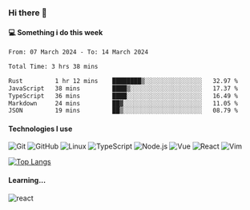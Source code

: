 ### Hi there 👋

#### 💻 Something i do this week

<!--START_SECTION:waka-->

```txt
From: 07 March 2024 - To: 14 March 2024

Total Time: 3 hrs 38 mins

Rust         1 hr 12 mins    ████████▒░░░░░░░░░░░░░░░░   32.97 %
JavaScript   38 mins         ████▒░░░░░░░░░░░░░░░░░░░░   17.37 %
TypeScript   36 mins         ████░░░░░░░░░░░░░░░░░░░░░   16.49 %
Markdown     24 mins         ██▓░░░░░░░░░░░░░░░░░░░░░░   11.05 %
JSON         19 mins         ██▒░░░░░░░░░░░░░░░░░░░░░░   08.79 %
```

<!--END_SECTION:waka-->


#### Technologies I use
![Git](https://img.shields.io/badge/-Git-222222?style=flat&logo=git&logoColor=F05032)
![GitHub](https://img.shields.io/badge/-GitHub-181717?style=flat&logo=github)
![Linux](https://img.shields.io/badge/-Linux-222222?style=flat&logo=linux&logoColor=FCC624)
![TypeScript](https://img.shields.io/badge/-TypeScript-000000?style=flat&logo=typescript)
![Node.js](https://img.shields.io/badge/-Node.js-222222?style=flat&logo=node.js&logoColor=339933)
![Vue](https://img.shields.io/badge/-Vue-222222?style=flat&logo=Vue.js&logoColor=4FC08D)
![React](https://img.shields.io/badge/-React-222222?style=flat&logo=React&logoColor=blue)
![Vim](https://img.shields.io/badge/-Vim-222222?style=flat&logo=Vim&logoColor=green)

[![Top Langs](https://github-readme-stats.vercel.app/api/top-langs/?username=GodlessLiu&layout=compact)](https://github.com/anuraghazra/github-readme-stats)
#### Learning...
![react](https://img.shields.io/badge/react-18-blue.svg)
